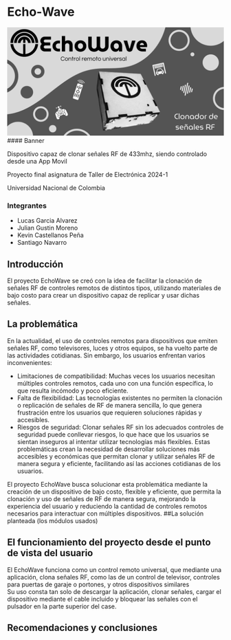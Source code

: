 # Echo-Wave
<img src="https://github.com/LucasGarcia0924/Echo-Wave/blob/main/Imagenes/Banner.png?raw=true" alt="image" width="2000" height="auto">
#### Banner  

Dispositivo capaz de clonar señales RF de 433mhz, siendo controlado desde una App Movil

Proyecto final asignatura de Taller de Electrónica 2024-1

Universidad Nacional de Colombia
### Integrantes
* Lucas Garcia Alvarez
* Julian Gustin Moreno
* Kevin Castellanos Peña
* Santiago Navarro

## Introducción
El proyecto EchoWave se creó con la idea de facilitar la clonación de señales RF de controles remotos de distintos tipos, utilizando materiales de bajo costo para crear un dispositivo capaz de replicar y usar dichas señales. 

## La problemática
En la actualidad, el uso de controles remotos para dispositivos que emiten señales RF, como televisores, luces y otros equipos, se ha vuelto parte de las actividades cotidianas. Sin embargo, los usuarios enfrentan varios inconvenientes:

- Limitaciones de compatibilidad: Muchas veces los usuarios necesitan múltiples controles remotos, cada uno con una función específica, lo que resulta incómodo y poco eficiente.
- Falta de flexibilidad: Las tecnologías existentes no permiten la clonación o replicación de señales de RF de manera sencilla, lo que genera frustración entre los usuarios que requieren soluciones rápidas y accesibles.
- Riesgos de seguridad: Clonar señales RF sin los adecuados controles de seguridad puede conllevar riesgos, lo que hace que los usuarios se sientan inseguros al intentar utilizar tecnologías más flexibles.
Estas problemáticas crean la necesidad de desarrollar soluciones más accesibles y económicas que permitan clonar y utilizar señales RF de manera segura y eficiente, facilitando así las acciones cotidianas de los usuarios.

El proyecto EchoWave busca solucionar esta problemática mediante la creación de un dispositivo de bajo costo, flexible y eficiente, que permita la clonación y uso de señales de RF de manera segura, mejorando la experiencia del usuario y reduciendo la cantidad de controles remotos necesarios para interactuar con múltiples dispositivos.
##La solución planteada (los módulos usados)

## El funcionamiento del proyecto desde el punto de vista del usuario

El EchoWave funciona como un control remoto universal, que mediante una aplicación, clona señales RF, como las de un control de televisor, controles para puertas de garaje o portones, y otros dispositivos similares  
Su uso consta tan solo de descargar la aplicación, clonar señales, cargar el dispositivo mediante el cable incluido y bloquear las señales con el pulsador en la parte superior del case.

## Recomendaciones y conclusiones
